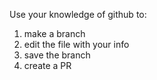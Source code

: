 Use your knowledge of github to:
1. make a branch
2. edit the file with your info
3. save the branch
4. create a PR
